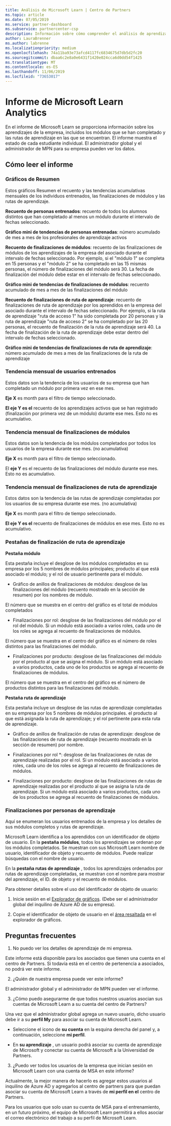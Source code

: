 ```yaml
---
title: Análisis de Microsoft Learn | Centro de Partners
ms.topic: article
ms.date: 07/05/2019
ms.service: partner-dashboard
ms.subservice: partnercenter-csp
description: Información sobre cómo comprender el análisis de aprendizaje
author: LauraBrenner
ms.author: labrenne
ms.localizationpriority: medium
ms.openlocfilehash: 74a11ba93e73afcd4117fc6834675d7db5d2fc20
ms.sourcegitcommit: dbaa6c2e8a0e6431f1420e024cca6d0dd54f1425
ms.translationtype: MT
ms.contentlocale: es-ES
ms.lasthandoff: 11/06/2019
ms.locfileid: "73653017"
---
```

# <a name="microsoft-learn-analytics-report"></a>Informe de Microsoft Learn Analytics

En el informe de Microsoft Learn se proporciona información sobre los aprendizajes de la empresa, incluidos los módulos que se han completado y las rutas de aprendizaje en las que se encuentran. El informe muestra el estado de cada estudiante individual. El administrador global y el administrador de MPN para su empresa pueden ver los datos.

## <a name="how-to-read-the-report"></a>Cómo leer el informe

### <a name="summary-charts"></a>Gráficos de Resumen

Estos gráficos Resumen el recuento y las tendencias acumulativas mensuales de los individuos entrenados, las finalizaciones de módulos y las rutas de aprendizaje.


**Recuento de personas entrenados**: recuento de todos los alumnos distintos que han completado al menos un módulo durante el intervalo de fechas seleccionado. 

**Gráfico mini de tendencias de personas entrenadas**: número acumulado de mes a mes de los profesionales de aprendizaje activos 

**Recuento de finalizaciones de módulos**: recuento de las finalizaciones de módulos de los aprendizajes de la empresa del asociado durante el intervalo de fechas seleccionado.
Por ejemplo, si el "módulo 1" se completa en 15 personas y el "módulo 2" se ha completado en las 15 mismas personas, el número de finalizaciones del módulo será 30. La fecha de finalización del módulo debe estar en el intervalo de fechas seleccionado.

**Gráfico mini de tendencias de finalizaciones de módulos**: recuento acumulado de mes a mes de las finalizaciones del módulo 

**Recuento de finalizaciones de ruta de aprendizaje**: recuento de finalizaciones de ruta de aprendizaje por los aprendidos en la empresa del asociado durante el intervalo de fechas seleccionado.
Por ejemplo, si la ruta de aprendizaje "ruta de acceso 1" ha sido completada por 20 personas y la ruta de aprendizaje "ruta de acceso 2" se ha completado por las 20 personas, el recuento de finalización de la ruta de aprendizaje será 40. La fecha de finalización de la ruta de aprendizaje debe estar dentro del intervalo de fechas seleccionado.

**Gráfico mini de tendencias de finalizaciones de ruta de aprendizaje**: número acumulado de mes a mes de las finalizaciones de la ruta de aprendizaje 

### <a name="trained-individuals-monthly-trend"></a>Tendencia mensual de usuarios entrenados

Estos datos son la tendencia de los usuarios de su empresa que han completado un módulo por primera vez en ese mes. 

**Eje X** es month para el filtro de tiempo seleccionado. 

**El eje Y es el** recuento de los aprendizajes activos que se han registrado (finalización por primera vez de un módulo) durante ese mes. Esto no es acumulativo.

### <a name="module-completions-monthly-trend"></a>Tendencia mensual de finalizaciones de módulos

Estos datos son la tendencia de los módulos completados por todos los usuarios de la empresa durante ese mes. (no acumulativa) 

**Eje X** es month para el filtro de tiempo seleccionado. 

El **eje Y** es el recuento de las finalizaciones del módulo durante ese mes. Esto no es acumulativo.

### <a name="learning-path-completions-monthly-trend"></a>Tendencia mensual de finalizaciones de ruta de aprendizaje

Estos datos son la tendencia de las rutas de aprendizaje completadas por los usuarios de su empresa durante ese mes. (no acumulativa) 

**Eje X** es month para el filtro de tiempo seleccionado. 

**El eje Y es el** recuento de finalizaciones de módulos en ese mes. Esto no es acumulativo.

### <a name="learning-path-completion-tabs"></a>Pestañas de finalización de ruta de aprendizaje 

**Pestaña módulo**

Esta pestaña incluye el desglose de los módulos completados en su empresa por los 5 nombres de módulos principales; producto al que está asociado el módulo; y el rol de usuario pertinente para el módulo.  

- Gráfico de anillos de finalizaciones de módulos: desglose de las finalizaciones del módulo (recuento mostrado en la sección de resumen) por los nombres de módulo.

El número que se muestra en el centro del gráfico es el total de módulos completados

- Finalizaciones por rol: desglose de las finalizaciones del módulo por el rol del módulo. Si un módulo está asociado a varios roles, cada uno de los roles se agrega al recuento de finalizaciones de módulos.

El número que se muestra en el centro del gráfico es el número de roles distintos para las finalizaciones del módulo. 

- Finalizaciones por producto: desglose de las finalizaciones del módulo por el producto al que se asigna el módulo. Si un módulo está asociado a varios productos, cada uno de los productos se agrega al recuento de finalizaciones de módulos.    

El número que se muestra en el centro del gráfico es el número de productos distintos para las finalizaciones del módulo.  

**Pestaña ruta de aprendizaje**   

Esta pestaña incluye un desglose de las rutas de aprendizaje completadas en su empresa por los 5 nombres de módulos principales. el producto al que está asignada la ruta de aprendizaje; y el rol pertinente para esta ruta de aprendizaje.  

- Gráfico de anillos de finalización de rutas de aprendizaje: desglose de las finalizaciones de ruta de aprendizaje (recuento mostrado en la sección de resumen) por nombre.

- Finalizaciones por rol *: desglose de las finalizaciones de rutas de aprendizaje realizadas por el rol. Si un módulo está asociado a varios roles, cada uno de los roles se agrega al recuento de finalizaciones de módulos.

- Finalizaciones por producto: desglose de las finalizaciones de rutas de aprendizaje realizadas por el producto al que se asigna la ruta de aprendizaje. Si un módulo está asociado a varios productos, cada uno de los productos se agrega al recuento de finalizaciones de módulos.

### <a name="completions-by-learning-individuals"></a>Finalizaciones por personas de aprendizaje

Aquí se enumeran los usuarios entrenados de la empresa y los detalles de sus módulos completos y rutas de aprendizaje.

Microsoft Learn identifica a los aprendidos con un identificador de objeto de usuario. En la **pestaña módulos**, todos los aprendizajes se ordenan por los módulos completados. Se muestran con sus Microsoft Learn nombre de usuario, identificador de objeto y recuento de módulos. Puede realizar búsquedas con el nombre de usuario. 

En la **pestaña rutas de aprendizaje** , todos los aprendizajes ordenados por rutas de aprendizaje completadas, se muestran con el nombre para mostrar del aprendizaje, el ID. de objeto y el recuento de módulos.

Para obtener detalles sobre el uso del identificador de objeto de usuario: 

1. Inicie sesión en el [Explorador de gráficos](https://developer.microsoft.com/graph/graph-explorer ). (Debe ser el administrador global del inquilino de Azure AD de su empresa).

2. Copie el identificador de objeto de usuario en el [área resaltada](https://graph.microsoft.com/v1.0/users/a9633ad7-c8dc-4587-b119-0bc286b0711f) en el explorador de gráficos. 

## <a name="faq"></a>Preguntas frecuentes

1. No puedo ver los detalles de aprendizaje de mi empresa.

Este informe está disponible para los asociados que tienen una cuenta en el centro de Partners. Si todavía está en el centro de pertenencia a asociados, no podrá ver este informe.

2.  ¿Quién de nuestra empresa puede ver este informe? 

El administrador global y el administrador de MPN pueden ver el informe.

3. ¿Cómo puedo asegurarme de que todos nuestros usuarios asocian sus cuentas de Microsoft Learn a su cuenta del centro de Partners?

Una vez que el administrador global agrega un nuevo usuario, dicho usuario debe ir a su **perfil My** para asociar su cuenta de Microsoft Learn.

- Seleccione el icono de **su cuenta** en la esquina derecha del panel y, a continuación, seleccione **mi perfil**. 

-  En **su aprendizaje** , un usuario podrá asociar su cuenta de aprendizaje de Microsoft y conectar su cuenta de Microsoft a la Universidad de Partners.

3. ¿Puedo ver todos los usuarios de la empresa que inician sesión en Microsoft Learn con una cuenta de MSA en este informe?

Actualmente, la mejor manera de hacerlo es agregar estos usuarios al inquilino de Azure AD y agregarlos al centro de partners para que puedan asociar su cuenta de Microsoft Learn a través de **mi perfil en el** centro de Partners. 

Para los usuarios que solo usan su cuenta de MSA para el entrenamiento, en un futuro próximo, el equipo de Microsoft Learn permitirá a ellos asociar el correo electrónico del trabajo a su perfil de Microsoft Learn. 


